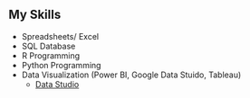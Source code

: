 ## My Skills

- Spreadsheets/ Excel
- SQL Database
- R Programming
- Python Programming
- Data Visualization (Power BI, Google Data Stuido, Tableau)
  - [Data Studio](https://github.com/maypn/mySkills/blob/main/Dashboard/Sales_Report.pdf)
